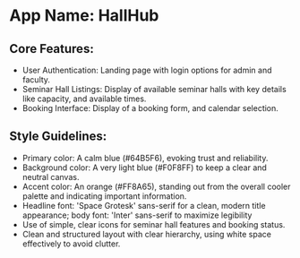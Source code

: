 # **App Name**: HallHub

## Core Features:

- User Authentication: Landing page with login options for admin and faculty.
- Seminar Hall Listings: Display of available seminar halls with key details like capacity, and available times.
- Booking Interface: Display of a booking form, and calendar selection.

## Style Guidelines:

- Primary color: A calm blue (#64B5F6), evoking trust and reliability.
- Background color: A very light blue (#F0F8FF) to keep a clear and neutral canvas.
- Accent color: An orange (#FF8A65), standing out from the overall cooler palette and indicating important information.
- Headline font: 'Space Grotesk' sans-serif for a clean, modern title appearance; body font: 'Inter' sans-serif to maximize legibility
- Use of simple, clear icons for seminar hall features and booking status.
- Clean and structured layout with clear hierarchy, using white space effectively to avoid clutter.